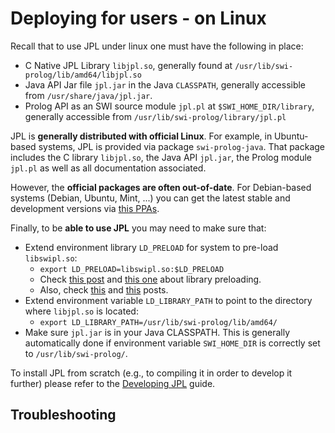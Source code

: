 # Deploying for users - on Linux

Recall that to use JPL under linux one must have the following in place:

* C Native JPL Library `libjpl.so`, generally found at `/usr/lib/swi-prolog/lib/amd64/libjpl.so`
* Java API Jar file `jpl.jar` in the Java `CLASSPATH`, generally accessible from `/usr/share/java/jpl.jar`.
* Prolog API as an SWI source module `jpl.pl` at `$SWI_HOME_DIR/library`, generally accessible from `/usr/lib/swi-prolog/library/jpl.pl`

JPL is **generally distributed with official Linux**. For example, in Ubuntu-based systems, JPL is provided via package `swi-prolog-java`. That package includes the C library `libjpl.so`, the Java API `jpl.jar`, the Prolog module `jpl.pl` as well as all documentation associated.

However, the **official packages are often out-of-date**. For Debian-based systems (Debian, Ubuntu, Mint, ...) you can get the latest stable and development versions via [this PPAs](http://www.swi-prolog.org/build/PPA.txt).

Finally, to be **able to use JPL** you may need to make sure that:

* Extend environment library `LD_PRELOAD` for system to pre-load `libswipl.so`: 
    * `export LD_PRELOAD=libswipl.so:$LD_PRELOAD`
    * Check [this post](https://answers.ros.org/question/132411/unable-to-load-existing-owl-in-semantic-map-editor/) and [this one](https://blog.cryptomilk.org/2014/07/21/what-is-preloading/) about library preloading.
    * Also, check [this](https://bugs.debian.org/cgi-bin/bugreport.cgi?bug=690734) and [this](https://github.com/yuce/pyswip/issues/10) posts.
* Extend environment variable `LD_LIBRARY_PATH`  to point to the directory where `libjpl.so` is located:
    * `export LD_LIBRARY_PATH=/usr/lib/swi-prolog/lib/amd64/`
* Make sure `jpl.jar` is in your Java CLASSPATH. This is generally automatically done if environment variable `SWI_HOME_DIR` is correctly set to `/usr/lib/swi-prolog/`.

To install JPL from scratch (e.g., to compiling it in order to develop it further) please refer to the [Developing JPL](Developing-JPL) guide.

## Troubleshooting
